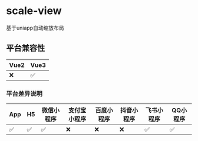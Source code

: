 # scale-view
基于uniapp自动缩放布局

## 平台兼容性

| Vue2 | Vue3 |
|------|--|
|  ❌  | ✅  |


### 平台差异说明
| App | H5 | 微信小程序 | 支付宝小程序 | 百度小程序 | 抖音小程序 | 飞书小程序 | QQ小程序 |
|---|--|---|--|---|--|---|--|
| ✅ | ✅  | ✅  |  ❌ |  ❌ |  ❌ | ✅  | ✅  |
